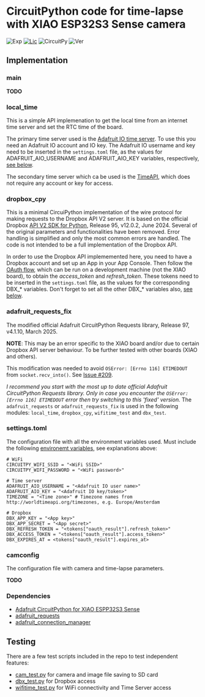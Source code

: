 # CircuitPython code for time-lapse with XIAO ESP32S3 Sense camera

![Exp](https://img.shields.io/badge/Dev-Experimental-orange.svg)
[![Lic](https://img.shields.io/badge/License-MIT-green)](https://mit-license.org)
![CircuitPy](https://img.shields.io/badge/CircuitPython-9.2.6+-green)
![Ver](https://img.shields.io/badge/Version-0.1-blue)


## Implementation


### main

**TODO**


### local_time

This is a simple API implemenation to get the local time from an internet time server and set the RTC time of the board. 

The primary time server used is the [Adafruit IO time server](https://learn.adafruit.com/shadow-box-internet-clock-with-neopixel-visualization/getting-the-date-time). 
To use this you need an Adafruit IO account and IO key. The Adafruit IO username and key need to be inserted in the `settings.toml` file, as the values for ADAFRUIT_AIO_USERNAME and ADAFRUIT_AIO_KEY variables, respectively, [see below](#settingstoml-the-configuration-file-with-all-the-environment-variables-used).

The secondary time server which ca be used is the [TimeAPI](https://www.timeapi.io/), which does not require any account or key for access.

### dropbox_cpy

This is a minimal CircuiPython implementation of the wire protocol for making requests to the Dropbox API V2 server.
It is based on the official Dropbox [API V2 SDK for Python](https://github.com/dropbox/dropbox-sdk-python/tree/main), Release 95, v12.0.2, June 2024.
Several of the original parameters and functionalities have been removed.
Error handling is simplified and only the most common errors are handled.
The code is not intended to be a full implementation of the Dropbox API.

In order to use the Dropbox API implememented here, you need to have a Dropbox account and set up an App in your App Console. 
Then follow the [OAuth flow](https://github.com/dropbox/dropbox-sdk-python/blob/main/example/oauth/commandline-oauth-scopes.py), which can be run on a development machine (not the XIAO board), to obtain the _access_token_ and _refresh_token_. These tokens need to be inserted in the `settings.toml` file, as the values for the corresponding DBX_* variables. Don't forget to set all the other DBX_* variables also, [see below](#settingstoml-the-configuration-file-with-all-the-environment-variables-used).

### adafruit_requests_fix

The modified official Adafruit CircuitPython Requests library, Release 97, v4.1.10, March 2025.

**NOTE**: This may be an error specific to the XIAO board and/or due to certain Dropbox API server behaviour. To be further tested with other boards (XIAO and others).

This modification was needed to avoid `OSError: [Errno 116] ETIMEDOUT` from `socket.recv_into()`.
See [Issue #209](https://github.com/adafruit/Adafruit_CircuitPython_Requests/issues/209). 

*I recommend you start with the most up to date official Adafruit CircuitPython Requests library. Only in case you encounter the `OSError: [Errno 116] ETIMEDOUT` error then try switching to this 'fixed' version.*
The `adafruit_requests` or `adafruit_requests_fix` is used in the following modules: `local_time`, `dropbox_cpy`, `wifitime_test` and `dbx_test`.


### settings.toml

The configuration file with all the environment variables used.
Must include the following [environemt variables](https://docs.circuitpython.org/en/latest/docs/environment.html), see explanations above:
```
# WiFi
CIRCUITPY_WIFI_SSID = "<WiFi SSID>"
CIRCUITPY_WIFI_PASSWORD = "<WiFi password>"

# Time server
ADAFRUIT_AIO_USERNAME = "<Adafruit IO user name>"
ADAFRUIT_AIO_KEY = "<Adafruit IO key/token>"
TIMEZONE = "<Time zone>" # Timezone names from http://worldtimeapi.org/timezones, e.g. Europe/Amsterdam

# Dropbox
DBX_APP_KEY = "<App key>"
DBX_APP_SECRET = "<App secret>"
DBX_REFRESH_TOKEN = "<tokens["oauth_result"].refresh_token>"
DBX_ACCESS_TOKEN = "<tokens["oauth_result"].access_token>"
DBX_EXPIRES_AT = <tokens["oauth_result"].expires_at>
```

### camconfig

The configuration file with camera and time-lapse parameters.

**TODO**


### Dependencies

* [Adafruit CircuitPython for XIAO ESPP32S3 Sense](https://circuitpython.org/board/seeed_xiao_esp32s3_sense/)
* [adafruit_requests](https://docs.circuitpython.org/projects/requests/en/latest/api.html)
* [adafruit_connection_manager](https://docs.circuitpython.org/projects/connectionmanager/en/latest/api.html)


## Testing

There are a few test scripts included in the repo to test independent features: 
  * [cam_test.py](./cam_test.py) for camera and image file saving to SD card
  * [dbx_test.py](./dbx_test.py) for Dropbox access
  * [wifitime_test.py](./wifitime_test.py) for WiFi connectivity and Time Server access
